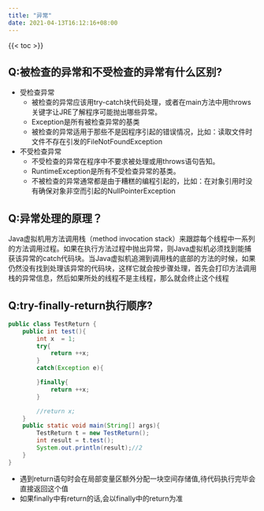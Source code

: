 ```yaml
---
title: "异常"
date: 2021-04-13T16:12:16+08:00
---
```

{{< toc >}}
## Q:被检查的异常和不受检查的异常有什么区别?
- 受检查异常
  - 被检查的异常应该用try-catch块代码处理，或者在main方法中用throws关键字让JRE了解程序可能抛出哪些异常。
  - Exception是所有被检查异常的基类
  - 被检查的异常适用于那些不是因程序引起的错误情况，比如：读取文件时文件不存在引发的FileNotFoundException
- 不受检查异常
  - 不受检查的异常在程序中不要求被处理或用throws语句告知。
  - RuntimeException是所有不受检查异常的基类。
  - 不被检查的异常通常都是由于糟糕的编程引起的，比如：在对象引用时没有确保对象非空而引起的NullPointerException

## Q:异常处理的原理？
Java虚拟机用方法调用栈（method invocation stack）来跟踪每个线程中一系列的方法调用过程。如果在执行方法过程中抛出异常，则Java虚拟机必须找到能捕获该异常的catch代码块。当Java虚拟机追溯到调用栈的底部的方法的时候，如果仍然没有找到处理该异常的代码块，这样它就会按步骤处理，首先会打印方法调用栈的异常信息，然后如果所处的线程不是主线程，那么就会终止这个线程

## Q:try-finally-return执行顺序?
```java
public class TestReturn {
    public int test(){
        int x  = 1;
        try{
            return ++x;
        }
        catch(Exception e){

        }finally{
            return ++x;
        }

        //return x;
    }
    public static void main(String[] args){
        TestReturn t = new TestReturn();
        int result = t.test();
        System.out.println(result);//2
    }
}
```
- 遇到return语句时会在局部变量区额外分配一块空间存储值,待代码执行完毕会直接返回这个值
- 如果finally中有return的话,会以finally中的return为准